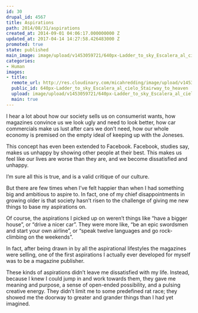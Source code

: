 ```yaml
---
id: 30
drupal_id: 4567
title: Aspirations
path: 2014/08/31/aspirations
created_at: 2014-09-01 04:06:17.000000000 Z
updated_at: 2017-04-14 14:27:58.426483000 Z
promoted: true
state: published
main_image: image/upload/v1453059721/640px-Ladder_to_sky_Escalera_al_cielo_Stairway_to_heaven.jpg
categories:
- Human
images:
- title: 
  remote_url: http://res.cloudinary.com/micahredding/image/upload/v1453059721/640px-Ladder_to_sky_Escalera_al_cielo_Stairway_to_heaven.jpg
  public_id: 640px-Ladder_to_sky_Escalera_al_cielo_Stairway_to_heaven
  upload: image/upload/v1453059721/640px-Ladder_to_sky_Escalera_al_cielo_Stairway_to_heaven.jpg
  main: true
---
```

I hear a lot about how our society sells us on consumerist wants, how magazines convince us we look ugly and need to look better, how car commercials make us lust after cars we don’t need, how our whole economy is premised on the empty ideal of keeping up with the Joneses.

This concept has even been extended to Facebook. Facebook, studies say, makes us unhappy by showing other people at their best. This makes us feel like our lives are worse than they are, and we become dissatisfied and unhappy.

I’m sure all this is true, and is a valid critique of our culture.

But there are few times when I’ve felt happier than when I had something big and ambitious to aspire to. In fact, one of my chief disappointments in growing older is that society hasn’t risen to the challenge of giving me new things to base my aspirations on.

Of course, the aspirations I picked up on weren’t things like “have a bigger house”, or “drive a nicer car”. They were more like, “be an epic swordsmen and start your own airline”, or “speak twelve languages and go rock-climbing on the weekends”.

In fact, after being drawn in by all the aspirational lifestyles the magazines were selling, one of the first aspirations I actually ever developed for myself was to be a magazine publisher.

These kinds of aspirations didn’t leave me dissatisfied with my life. Instead, because I knew I could jump in and work towards them, they gave me meaning and purpose, a sense of open-ended possibility, and a pulsing creative energy. They didn’t limit me to some predefined rat race; they showed me the doorway to greater and grander things than I had yet imagined.
